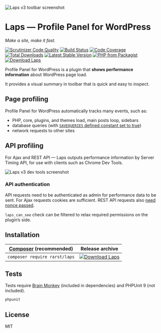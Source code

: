 ![Laps v3 toolbar screenshot](https://i.imgur.com/NtgAxhp.png)

# Laps — Profile Panel for WordPress

_Make a site, make it fast._

[![Scrutinizer Code Quality](https://scrutinizer-ci.com/g/Rarst/laps/badges/quality-score.png?b=master)](https://scrutinizer-ci.com/g/Rarst/laps/?branch=master)
[![Build Status](https://scrutinizer-ci.com/g/Rarst/laps/badges/build.png?b=master)](https://scrutinizer-ci.com/g/Rarst/laps/build-status/master)
[![Code Coverage](https://scrutinizer-ci.com/g/Rarst/laps/badges/coverage.png?b=master)](https://scrutinizer-ci.com/g/Rarst/laps/?branch=master)
[![Total Downloads](https://img.shields.io/packagist/dt/rarst/laps.svg)](https://packagist.org/packages/rarst/laps)
[![Latest Stable Version](https://img.shields.io/packagist/v/rarst/laps.svg?label=version)](https://packagist.org/packages/rarst/laps)
[![PHP from Packagist](https://img.shields.io/packagist/php-v/rarst/laps.svg)](https://packagist.org/packages/rarst/laps)
[![Download Laps](https://img.shields.io/badge/download-laps.zip-blue)](https://github.com/Rarst/laps/releases/latest/download/laps.zip)

Profile Panel for WordPress is a plugin that **shows performance information** about WordPress page load.

It provides a visual summary in toolbar that is quick and easy to inspect.

## Page profiling

Profile Panel for WordPress automatically tracks many events, such as:
- PHP, core, plugins, and themes load, main posts loop, sidebars
- database queries (with [`SAVEQUERIES` defined constant set to true](https://wordpress.org/support/article/editing-wp-config-php/#save-queries-for-analysis))
- network requests to other sites 

## API profiling

For Ajax and REST API — Laps outputs performance information by Server Timing API, for use with clients such as Chrome Dev Tools.

![Laps v3 dev tools screenshot](https://i.imgur.com/hkl1Qk9.png)

### API authentication

API requests need to be authenticated as admin for performance data to be sent. For Ajax requests cookies are sufficient. REST API requests also [need nonce passed](https://developer.wordpress.org/rest-api/using-the-rest-api/authentication/#cookie-authentication).

`laps_can_see` check can be filtered to relax required permissions on the plugin’s side.

## Installation

| [Composer](https://getcomposer.org/) (recommended) | Release archive |  
| -------------------------------------------------- | -------- |  
| `composer require rarst/laps` | [![Download Laps](https://img.shields.io/badge/download-laps.zip-blue?style=for-the-badge)](https://github.com/Rarst/laps/releases/latest/download/laps.zip) |  

## Tests

Tests require [Brain Monkey](https://github.com/Brain-WP/BrainMonkey) (included in dependencies) and PHPUnit 9 (not included).

```bash
phpunit
```

## License

MIT
